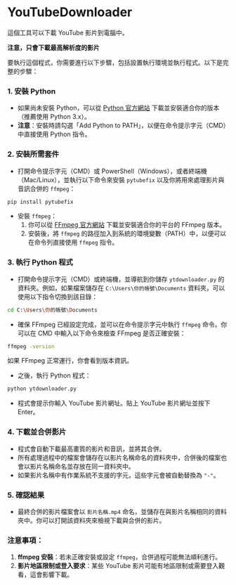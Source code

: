 # YouTubeDownloader
這個工具可以下載 YouTube 影片到電腦中。

**注意，只會下載最高解析度的影片**

要執行這個程式，你需要進行以下步驟，包括設置執行環境並執行程式。以下是完整的步驟：

### 1. **安裝 Python**
   - 如果尚未安裝 Python，可以從 [Python 官方網站](https://www.python.org/downloads/) 下載並安裝適合你的版本（推薦使用 Python 3.x）。
   - **注意**：安裝時請勾選「Add Python to PATH」，以便在命令提示字元（CMD）中直接使用 Python 指令。

### 2. **安裝所需套件**
   - 打開命令提示字元（CMD）或 PowerShell（Windows），或者終端機（Mac/Linux），並執行以下命令來安裝 `pytubefix` 以及你將用來處理影片與音訊合併的 `ffmpeg`：
   
   ```bash
   pip install pytubefix
   ```

   - 安裝 `ffmpeg`：  
     1. 你可以從 [FFmpeg 官方網站](https://ffmpeg.org/download.html) 下載並安裝適合你的平台的 FFmpeg 版本。
     2. 安裝後，將 `ffmpeg` 的路徑加入到系統的環境變數（PATH）中，以便可以在命令列直接使用 `ffmpeg` 指令。


### 3. **執行 Python 程式**

   - 打開命令提示字元（CMD）或終端機，並導航到你儲存 `ytdownloader.py` 的資料夾。例如，如果檔案儲存在 `C:\Users\你的帳號\Documents` 資料夾，可以使用以下指令切換到該目錄：
   
   ```bash
   cd C:\Users\你的帳號\Documents
   ```

   - 確保 FFmpeg 已經設定完成，並可以在命令提示字元中執行 `ffmpeg` 命令。你可以在 CMD 中輸入以下命令來檢查 FFmpeg 是否正確安裝：

   ```bash
   ffmpeg -version
   ```

   如果 FFmpeg 正常運行，你會看到版本資訊。

   - 之後，執行 Python 程式：

   ```bash
   python ytdownloader.py
   ```

   - 程式會提示你輸入 YouTube 影片網址。貼上 YouTube 影片網址並按下 Enter。

### 4. **下載並合併影片**
   - 程式會自動下載最高畫質的影片和音訊，並將其合併。
   - 所有處理過程中的檔案會儲存在以影片名稱命名的資料夾中，合併後的檔案也會以影片名稱命名並存放在同一資料夾中。
   - 如果影片名稱中有作業系統不支援的字元，這些字元會被自動替換為 `"-"`。

### 5. **確認結果**
   - 最終合併的影片檔案會以 `影片名稱.mp4` 命名，並儲存在與影片名稱相同的資料夾中。你可以打開該資料夾來檢視下載與合併的影片。

### 注意事項：
1. **ffmpeg 安裝**：若未正確安裝或設定 `ffmpeg`，合併過程可能無法順利進行。
2. **影片地區限制或登入要求**：某些 YouTube 影片可能有地區限制或需要登入觀看，這會影響下載。

